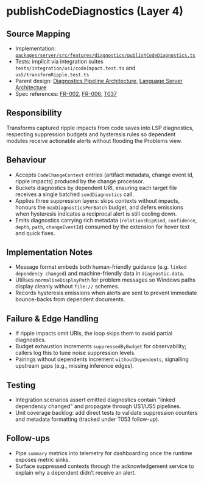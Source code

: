 # publishCodeDiagnostics (Layer 4)

## Source Mapping
- Implementation: [`packages/server/src/features/diagnostics/publishCodeDiagnostics.ts`](../../../packages/server/src/features/diagnostics/publishCodeDiagnostics.ts)
- Tests: implicit via integration suites `tests/integration/us1/codeImpact.test.ts` and `us5/transformRipple.test.ts`
- Parent design: [Diagnostics Pipeline Architecture](../../layer-3/diagnostics-pipeline.mdmd.md), [Language Server Architecture](../../layer-3/language-server-architecture.mdmd.md)
- Spec references: [FR-002](../../../specs/001-link-aware-diagnostics/spec.md#functional-requirements), [FR-006](../../../specs/001-link-aware-diagnostics/spec.md#functional-requirements), [T037](../../../specs/001-link-aware-diagnostics/tasks.md)

## Responsibility
Transforms captured ripple impacts from code saves into LSP diagnostics, respecting suppression budgets and hysteresis rules so dependent modules receive actionable alerts without flooding the Problems view.

## Behaviour
- Accepts `CodeChangeContext` entries (artifact metadata, change event id, ripple impacts) produced by the change processor.
- Buckets diagnostics by dependent URI, ensuring each target file receives a single batched `sendDiagnostics` call.
- Applies three suppression layers: skips contexts without impacts, honours the `maxDiagnosticsPerBatch` budget, and defers emissions when hysteresis indicates a reciprocal alert is still cooling down.
- Emits diagnostics carrying rich metadata (`relationshipKind`, `confidence`, `depth`, `path`, `changeEventId`) consumed by the extension for hover text and quick fixes.

## Implementation Notes
- Message format embeds both human-friendly guidance (e.g. `linked dependency changed`) and machine-friendly data in `diagnostic.data`.
- Utilises `normaliseDisplayPath` for problem messages so Windows paths display cleanly without `file://` schemes.
- Records hysteresis emissions when alerts are sent to prevent immediate bounce-backs from dependent documents.

## Failure & Edge Handling
- If ripple impacts omit URIs, the loop skips them to avoid partial diagnostics.
- Budget exhaustion increments `suppressedByBudget` for observability; callers log this to tune noise suppression levels.
- Pairings without dependents increment `withoutDependents`, signalling upstream gaps (e.g., missing inference edges).

## Testing
- Integration scenarios assert emitted diagnostics contain "linked dependency changed" and propagate through US1/US5 pipelines.
- Unit coverage backlog: add direct tests to validate suppression counters and metadata formatting (tracked under T053 follow-up).

## Follow-ups
- Pipe `summary` metrics into telemetry for dashboarding once the runtime exposes metric sinks.
- Surface suppressed contexts through the acknowledgement service to explain why a dependent didn’t receive an alert.
